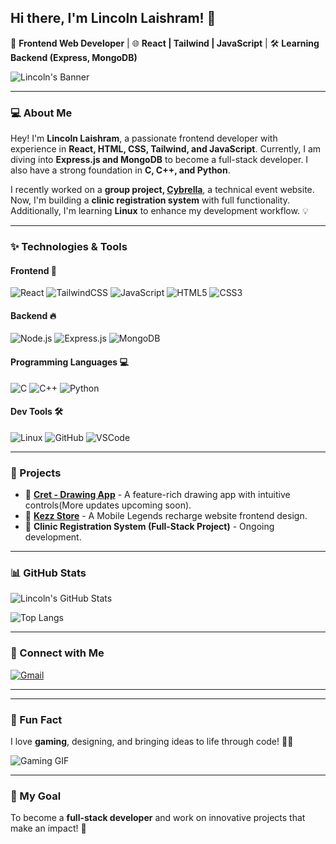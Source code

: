 ## Hi there, I'm Lincoln Laishram! 👋

🚀 **Frontend Web Developer** | 🌐 **React | Tailwind | JavaScript** | 🛠️ **Learning Backend (Express, MongoDB)**

![Lincoln's Banner](https://i.pinimg.com/originals/e8/4e/db/e84edb279472c7ab49e97ec276d4ffda.gif)

---

### 💻 About Me
Hey! I'm **Lincoln Laishram**, a passionate frontend developer with experience in **React, HTML, CSS, Tailwind, and JavaScript**. Currently, I am diving into **Express.js and MongoDB** to become a full-stack developer. I also have a strong foundation in **C, C++, and Python**.

I recently worked on a **group project, [Cybrella](https://cybrella.in/)**, a technical event website. Now, I'm building a **clinic registration system** with full functionality. Additionally, I'm learning **Linux** to enhance my development workflow. 💡

---

### ✨ Technologies & Tools

#### Frontend 🎨
![React](https://img.shields.io/badge/React-20232A?style=for-the-badge&logo=react&logoColor=61DAFB)
![TailwindCSS](https://img.shields.io/badge/TailwindCSS-38B2AC?style=for-the-badge&logo=tailwind-css&logoColor=white)
![JavaScript](https://img.shields.io/badge/JavaScript-F7DF1E?style=for-the-badge&logo=javascript&logoColor=black)
![HTML5](https://img.shields.io/badge/HTML5-E34F26?style=for-the-badge&logo=html5&logoColor=white)
![CSS3](https://img.shields.io/badge/CSS3-1572B6?style=for-the-badge&logo=css3&logoColor=white)

#### Backend 🔥
![Node.js](https://img.shields.io/badge/Node.js-43853D?style=for-the-badge&logo=node.js&logoColor=white)
![Express.js](https://img.shields.io/badge/Express.js-000000?style=for-the-badge&logo=express&logoColor=white)
![MongoDB](https://img.shields.io/badge/MongoDB-4EA94B?style=for-the-badge&logo=mongodb&logoColor=white)

#### Programming Languages 💻
![C](https://img.shields.io/badge/C-00599C?style=for-the-badge&logo=c&logoColor=white)
![C++](https://img.shields.io/badge/C++-00599C?style=for-the-badge&logo=c%2B%2B&logoColor=white)
![Python](https://img.shields.io/badge/Python-3776AB?style=for-the-badge&logo=python&logoColor=white)

#### Dev Tools 🛠️
![Linux](https://img.shields.io/badge/Linux-FCC624?style=for-the-badge&logo=linux&logoColor=black)
![GitHub](https://img.shields.io/badge/GitHub-181717?style=for-the-badge&logo=github&logoColor=white)
![VSCode](https://img.shields.io/badge/VSCode-007ACC?style=for-the-badge&logo=visual-studio-code&logoColor=white)

---

### 🌟 Projects
- 📝 **[Cret - Drawing App](https://cret.netlify.app/)** - A feature-rich drawing app with intuitive controls(More updates upcoming soon).
- 🏦 **[Kezz Store](https://kezz-store.vercel.app/)** - A Mobile Legends recharge website frontend design.
- 🏰 **Clinic Registration System (Full-Stack Project)** - Ongoing development.

---

### 📊 GitHub Stats
![Lincoln's GitHub Stats](https://github-readme-stats.vercel.app/api?username=Lincoln-Laishram&show_icons=true&theme=radical)

![Top Langs](https://github-readme-stats.vercel.app/api/top-langs/?username=Lincoln-Laishram&layout=compact&theme=radical)

---

### 📩 Connect with Me
[![Gmail](https://img.shields.io/badge/Email-D14836?style=for-the-badge&logo=gmail&logoColor=white)](mailto:laishramlincoln82@gmail.com)

---

---

### 🎉 Fun Fact
I love **gaming**, designing, and bringing ideas to life through code! 🎩✨

![Gaming GIF](https://i.pinimg.com/originals/e8/ab/42/e8ab4228cd7f08ed3ef210188b3d2467.gif)

---

### 🎯 My Goal
To become a **full-stack developer** and work on innovative projects that make an impact! 🚀
